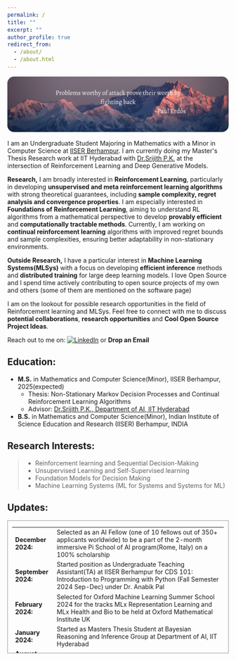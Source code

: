 ```yaml
---
permalink: /
title: ""
excerpt: ""
author_profile: true
redirect_from: 
  - /about/
  - /about.html
---
```


![](../images/first-post-modified.png)


I am an Undergraduate Student Majoring in Mathematics with a Minor in Computer Science at [IISER Berhampur](https://www.iiserbpr.ac.in/).  I am currently doing my Master's Thesis Research work at IIT Hyderabad with [Dr.Srijith P.K.](https://sites.google.com/site/pksrijith/home) at the intersection of Reinforcement Learning and Deep Generative Models.

**Research,** I am broadly interested in **Reinforcement Learning**, particularly in developing **unsupervised and meta reinforcement learning algorithms** with strong theoretical guarantees, including **sample complexity, regret analysis and convergence properties**. I am especially interested in **Foundations of Reinforcement Learning**, aiming to understand RL algorithms from a mathematical perspective to develop **provably efficient** and **computationally tractable methods**. Currently, I am working on **continual reinforcement learning** algorithms with improved regret bounds and sample complexities, ensuring better adaptability in non-stationary environments.

**Outside Research,** I have a particular interest in **Machine Learning Systems(MLSys)** with a focus on developing **efficient inference** methods and **distributed training** for large deep learning models. I love Open Source and I spend time actively contributing to open source projects of my own and others (some of them are mentioned on the software page)

I am on the lookout for possible research opportunities in the field of Reinforcement learning and MLSys. Feel free to connect with me to discuss **potential collaborations**, **research opportunities** and **Cool Open Source Project Ideas**.

Reach out to me on: [![LinkedIn](https://img.shields.io/badge/linkedin-%230077B5.svg?style=for-the-badge&logo=linkedin&logoColor=white)](https://www.linkedin.com/in/sandesh-katakam-79b6b1135/) or **Drop an Email**
  
Education:
------- 

* __M.S.__ in Mathematics and Computer Science(Minor), IISER Berhampur, 2025(expected)
  * Thesis: Non-Stationary Markov Decision Processes and Continual Reinforcement Learning Algorithms
  * Advisor: [Dr.Srijith P.K., Department of AI, IIT Hyderabad](https://sites.google.com/site/pksrijith/home)
* __B.S.__ in Mathematics and Computer Science(Minor), Indian Institute of Science Education and Research (IISER) Berhampur, INDIA

  

Research Interests:
------  
>* Reinforcement learning and Sequential Decision-Making
>* Unsupervised Learning and Self-Supervised learning
>* Foundation Models for Decision Making 
>* Machine Learning Systems (ML for Systems and Systems for ML)


Updates:
------

<div style="height:300px;overflow:auto; border:1px solid #999; padding-left: 0.7em; padding-right: 0.7em">
<table>
<col width="100px" />
<col width="650px" />
<!--  <tr><td><b>March 2024:</b></td><td>Started Building CaaS (Compute as a Service) Startup in Stealth Mode </td></tr> -->
  <tr><td><b>December 2024:</b></td><td>Selected as an AI Fellow (one of 10 fellows out of 350+ applicants worldwide) to be a part of the 2-month immersive Pi School of AI program(Rome, Italy) on a 100% scholarship</td></tr>
  <tr><td><b>September 2024:</b></td><td>Started position as Undergraduate Teaching Assistant(TA) at IISER Berhampur for CDS 101: Introduction to Programming with Python (Fall Semester 2024 Sep-Dec) under Dr. Anabik Pal</td></tr>
 <tr><td><b>February 2024:</b></td><td>Selected for Oxford Machine Learning Summer School 2024 for the tracks MLx Representation Learning and MLx Health and Bio to be held at Oxford Mathematical Institute UK</td></tr>
 <tr><td><b>January 2024:</b></td><td>Started as Masters Thesis Student at Bayesian Reasoning and Inference Group at Department of AI, IIT Hyderabad</td></tr>
 <tr><td><b>August 2023:</b></td><td>Worked at REint AI (Startup) as a Deep Learning Intern</td></tr>
 <tr><td><b>July 2023:</b></td><td>Selected for 7th Summer School on Artificial Intelligence 2023 with focus on Computer Vision and Machine Learning by IIIT Hyderabad (In-Person Category)</td></tr>
 <tr><td><b>Mar 2023:</b></td><td>Awarded Summer Research Fellowship by Indian Academy of Sciences to work under Dr. Sudarshan Iyengar HoD of CSE dept at IIT Ropar</td></tr>
  <tr><td><b>Nov 2022:</b></td><td>Started new position in the  Department of Physics, IISER Berhampur as Project student under Dr. Rahul Sharma. I Will be working on denoising models for STM images(scanning tunneling microscopy) </td></tr>
  <tr><td><b>Oct 2022:</b></td><td> Our Team secured Silver Medal  in iGEM Grand Jamboree 2022 at Paris, France</td></tr> 
  <tr><td><b>June 2022:</b></td><td>Started position at iGEM Team IISER Berhampur  in the Modelling Team </td></tr>
  <tr><td><b>May 2022:</b></td><td>Started Internship at IIT Hyderabad, Department of A.I. Under Prof. Srijit P.K. on Neural Differential Equations</td></tr>  
  <tr><td><b>Mar 2022:</b></td><td>Started position as Undergraduate Research Assistant in the NeuroImaging and Brain Research Group, IISER Berhampur under Dr. Vivek Tiwari</td></tr>  
  <tr><td><b>Dec 2020:</b></td><td>Admitted to BS-MS Dual Degree Programme at IISER Berhampur through JEE Advanced Channel</td></tr>

</table></div>



